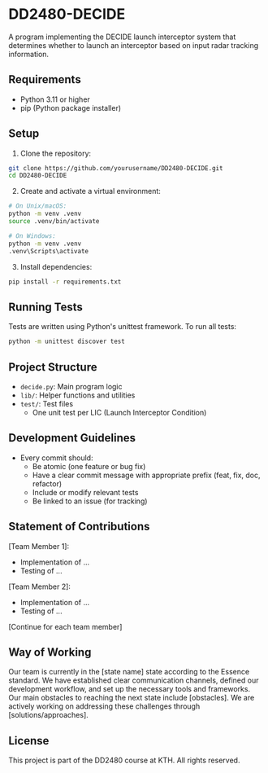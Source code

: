 # DD2480-DECIDE

A program implementing the DECIDE launch interceptor system that determines whether to launch an interceptor based on input radar tracking information.

## Requirements

- Python 3.11 or higher
- pip (Python package installer)

## Setup

1. Clone the repository:

```bash
git clone https://github.com/yourusername/DD2480-DECIDE.git
cd DD2480-DECIDE
```

2. Create and activate a virtual environment:

```bash
# On Unix/macOS:
python -m venv .venv
source .venv/bin/activate

# On Windows:
python -m venv .venv
.venv\Scripts\activate
```

3. Install dependencies:

```bash
pip install -r requirements.txt
```

## Running Tests

Tests are written using Python's unittest framework. To run all tests:

```bash
python -m unittest discover test
```

## Project Structure

- `decide.py`: Main program logic
- `lib/`: Helper functions and utilities
- `test/`: Test files
  - One unit test per LIC (Launch Interceptor Condition)

## Development Guidelines

- Every commit should:
  - Be atomic (one feature or bug fix)
  - Have a clear commit message with appropriate prefix (feat, fix, doc, refactor)
  - Include or modify relevant tests
  - Be linked to an issue (for tracking)

## Statement of Contributions

[Team Member 1]:

- Implementation of ...
- Testing of ...

[Team Member 2]:

- Implementation of ...
- Testing of ...

[Continue for each team member]

## Way of Working

Our team is currently in the [state name] state according to the Essence standard. We have established clear communication channels, defined our development workflow, and set up the necessary tools and frameworks. Our main obstacles to reaching the next state include [obstacles]. We are actively working on addressing these challenges through [solutions/approaches].

## License

This project is part of the DD2480 course at KTH. All rights reserved.
